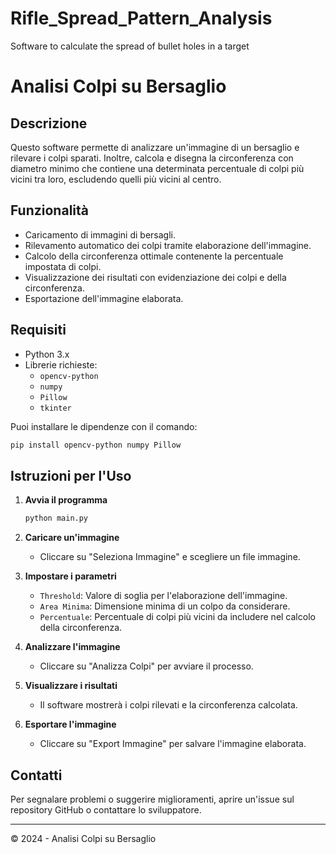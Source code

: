 # Rifle_Spread_Pattern_Analysis
Software to calculate the spread of bullet holes in a target

# Analisi Colpi su Bersaglio

## Descrizione
Questo software permette di analizzare un'immagine di un bersaglio e rilevare i colpi sparati. Inoltre, calcola e disegna la circonferenza con diametro minimo che contiene una determinata percentuale di colpi più vicini tra loro, escludendo quelli più vicini al centro.

## Funzionalità
- Caricamento di immagini di bersagli.
- Rilevamento automatico dei colpi tramite elaborazione dell'immagine.
- Calcolo della circonferenza ottimale contenente la percentuale impostata di colpi.
- Visualizzazione dei risultati con evidenziazione dei colpi e della circonferenza.
- Esportazione dell'immagine elaborata.

## Requisiti
- Python 3.x
- Librerie richieste:
  - `opencv-python`
  - `numpy`
  - `Pillow`
  - `tkinter`

Puoi installare le dipendenze con il comando:
```sh
pip install opencv-python numpy Pillow
```

## Istruzioni per l'Uso

1. **Avvia il programma**
   ```sh
   python main.py
   ```

2. **Caricare un'immagine**
   - Cliccare su "Seleziona Immagine" e scegliere un file immagine.

3. **Impostare i parametri**
   - `Threshold`: Valore di soglia per l'elaborazione dell'immagine.
   - `Area Minima`: Dimensione minima di un colpo da considerare.
   - `Percentuale`: Percentuale di colpi più vicini da includere nel calcolo della circonferenza.

4. **Analizzare l'immagine**
   - Cliccare su "Analizza Colpi" per avviare il processo.

5. **Visualizzare i risultati**
   - Il software mostrerà i colpi rilevati e la circonferenza calcolata.

6. **Esportare l'immagine**
   - Cliccare su "Export Immagine" per salvare l'immagine elaborata.

## Contatti
Per segnalare problemi o suggerire miglioramenti, aprire un'issue sul repository GitHub o contattare lo sviluppatore.

---
© 2024 - Analisi Colpi su Bersaglio
